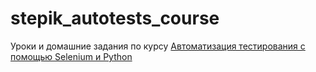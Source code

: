 # stepik_autotests_course
Уроки и домашние задания по курсу [Автоматизация тестирования с помощью Selenium и Python](https://stepik.org/course/575/info)
